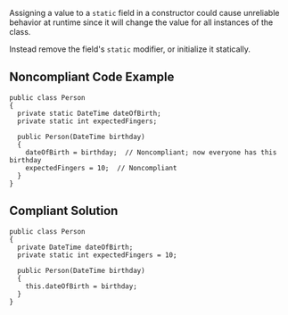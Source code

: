 
Assigning a value to a `static` field in a constructor could cause unreliable behavior at runtime since it will change the value for all instances of the class.

Instead remove the field's `static` modifier, or initialize it statically.

## Noncompliant Code Example


    public class Person
    {
      private static DateTime dateOfBirth;
      private static int expectedFingers;
    
      public Person(DateTime birthday)
      {
        dateOfBirth = birthday;  // Noncompliant; now everyone has this birthday
        expectedFingers = 10;  // Noncompliant
      }
    }


## Compliant Solution


    public class Person
    {
      private DateTime dateOfBirth;
      private static int expectedFingers = 10;
    
      public Person(DateTime birthday)
      {
        this.dateOfBirth = birthday;
      }
    }

